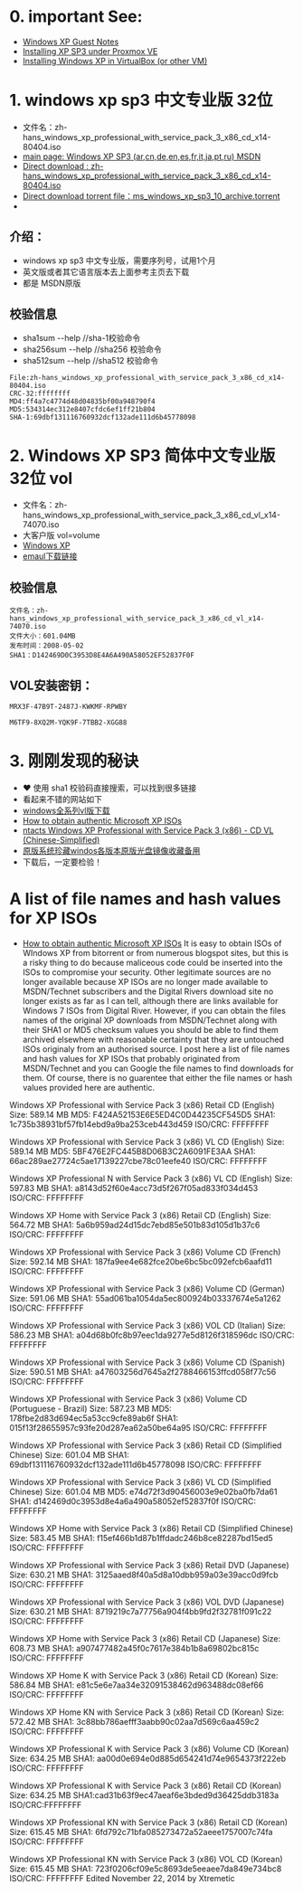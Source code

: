 
# 0. important See:
- [Windows XP Guest Notes](https://pve.proxmox.com/wiki/Windows_XP_Guest_Notes)
- [Installing XP SP3 under Proxmox VE](https://github.com/hpaluch/hpaluch.github.io/wiki/Installing-XP-SP3-under-Proxmox-VE)
- [Installing Windows XP in VirtualBox (or other VM)](https://eprebys.faculty.ucdavis.edu/2020/04/08/installing-windows-xp-in-virtualbox-or-other-vm/)

# 1. windows xp sp3 中文专业版 32位
- 文件名：zh-hans_windows_xp_professional_with_service_pack_3_x86_cd_x14-80404.iso
- [main page: Windows XP SP3 (ar,cn,de,en,es,fr,it,ja,pt,ru) MSDN](https://archive.org/details/ms_windows_xp_sp3_10)
- [Direct download : zh-hans_windows_xp_professional_with_service_pack_3_x86_cd_x14-80404.iso](https://archive.org/download/ms_windows_xp_sp3_10/zh-hans_windows_xp_professional_with_service_pack_3_x86_cd_x14-80404.iso)
- [Direct download torrent file：ms_windows_xp_sp3_10_archive.torrent](https://archive.org/download/ms_windows_xp_sp3_10/ms_windows_xp_sp3_10_archive.torrent)
- 
## 介绍：
- windows xp sp3 中文专业版，需要序列号，试用1个月
- 英文版或者其它语言版本去上面参考主页去下载
- 都是 MSDN原版

## 校验信息
- sha1sum --help     //sha-1校验命令
- sha256sum  --help  //sha256 校验命令
- sha512sum  --help  //sha512 校验命令
```
File:zh-hans_windows_xp_professional_with_service_pack_3_x86_cd_x14-80404.iso
CRC-32:ffffffff
MD4:ff4a7c4774d48d04835bf00a948790f4
MD5:534314ec312e8407cfdc6ef1ff21b804
SHA-1:69dbf131116760932dcf132ade111d6b45778098

```

# 2. Windows XP SP3 简体中文专业版 32位 vol
- 文件名：zh-hans_windows_xp_professional_with_service_pack_3_x86_cd_vl_x14-74070.iso
- 大客户版 vol=volume
- [Windows XP](https://www.imsdn.cn/operating-systems/windows-xp/)
- [emaul下载链接](ed2k://|file|zh-hans_windows_xp_professional_with_service_pack_3_x86_cd_vl_x14-74070.iso|630237184|EC51916C9D9B8B931195EE0D6EE9B40E|/)

## 校验信息
```
文件名：zh-hans_windows_xp_professional_with_service_pack_3_x86_cd_vl_x14-74070.iso
文件大小：601.04MB
发布时间：2008-05-02
SHA1：D142469D0C3953D8E4A6A490A58052EF52837F0F
```
## VOL安装密钥：
 ```
 MRX3F-47B9T-2487J-KWKMF-RPWBY
 ```
 ```
 M6TF9-8XQ2M-YQK9F-7TBB2-XGG88
 ```

# 3. 刚刚发现的秘诀
- ❤️ 使用 sha1 校验码直接搜索，可以找到很多链接
- 看起来不错的网站如下
- [windows全系列vl版下载](https://cnman.github.io/windows.html)  
- [How to obtain authentic Microsoft XP ISOs](https://msfn.org/board/topic/173057-how-to-obtain-authentic-microsoft-xp-isos/)
- [ntacts
Windows XP Professional with Service Pack 3 (x86) - CD VL (Chinese-Simplified)](https://msdn.su/downloads/operating-systems/windows-xp/32-bit/cn/iso/zh-hans-windows-xp-professional-with-service-pack-3-x86-cd-vl-x14-74070-iso)
- [原版系统珍藏windos各版本原版光盘镜像收藏备用](https://bbs.pcbeta.com/viewthread-406160-1-1.html)
- 下载后，一定要检验！


# A list of file names and hash values for XP ISOs
- [How to obtain authentic Microsoft XP ISOs](https://msfn.org/board/topic/173057-how-to-obtain-authentic-microsoft-xp-isos/)
It is easy to obtain ISOs of WIndows XP from bitorrent or from numerous blogspot sites, but this is a risky thing to do because maliceous code could be inserted into the ISOs to compromise your security.  Other legitimate sources are no longer available because XP ISOs are no longer made available to MSDN/Technet subscribers and the Digital Rivers download site no longer exists as far as I can tell, although there are links available for Windows 7 ISOs from Digital River.  However, if you can obtain the files names of the original XP downloads from MSDN/Technet along with their SHA1 or MD5 checksum values you should be able to find them archived elsewhere with reasonable certainty that they are untouched ISOs originaly from an authorised source.  I post here a list of file names and hash values for XP ISOs that probably originated from MSDN/Technet and you can Google the file names to find downloads for them.  Of course, there is no guarentee that either the file names or hash values provided here are authentic.

Windows XP Professional with Service Pack 3 (x86) Retail CD (English)
Size: 589.14 MB
MD5: F424A52153E6E5ED4C0D44235CF545D5
SHA1: 1c735b38931bf57fb14ebd9a9ba253ceb443d459
ISO/CRC: FFFFFFFF

 

Windows XP Professional with Service Pack 3 (x86) VL CD (English)
Size: 589.14 MB
MD5: 5BF476E2FC445B8D06B3C2A6091FE3AA
SHA1: 66ac289ae27724c5ae17139227cbe78c01eefe40
ISO/CRC: FFFFFFFF

 

Windows XP Professional N with Service Pack 3 (x86) VL CD (English)
Size: 597.83 MB
SHA1: a8143d52f60e4acc73d5f267f05ad833f034d453
ISO/CRC: FFFFFFFF

 

Windows XP Home with Service Pack 3 (x86) Retail CD (English)
Size: 564.72 MB
SHA1: 5a6b959ad24d15dc7ebd85e501b83d105d1b37c6
ISO/CRC: FFFFFFFF

 

Windows XP Professional with Service Pack 3 (x86) Volume CD (French)
Size: 592.14 MB
SHA1: 187fa9ee4e682fce20be6bc5bc092efcb6aafd11
ISO/CRC: FFFFFFFF

 

Windows XP Professional with Service Pack 3 (x86) Volume CD (German)
Size: 591.06 MB
SHA1: 55ad061ba1054da5ec800924b03337674e5a1262
ISO/CRC: FFFFFFFF

 

Windows XP Professional with Service Pack 3 (x86) VOL CD (Italian)
Size: 586.23 MB
SHA1: a04d68b0fc8b97eec1da9277e5d8126f318596dc
ISO/CRC: FFFFFFFF

 

Windows XP Professional with Service Pack 3 (x86) Volume CD (Spanish)
Size: 590.51 MB
SHA1: a47603256d7645a2f2788466153ffcd058f77c56
ISO/CRC: FFFFFFFF

 

Windows XP Professional with Service Pack 3 (x86) Volume CD (Portuguese - Brazil)
Size: 587.23 MB
MD5: 178fbe2d83d694ec5a53cc9cfe89ab6f
SHA1: 015f13f28655957c93fe20d287ea62a50be64a95
ISO/CRC: FFFFFFFF

 

Windows XP Professional with Service Pack 3 (x86) Retail CD (Simplified Chinese)
Size: 601.04 MB
SHA1: 69dbf131116760932dcf132ade111d6b45778098
ISO/CRC: FFFFFFFF

 

Windows XP Professional with Service Pack 3 (x86) VL CD (Simplified Chinese)
Size: 601.04 MB
MD5: e74d72f3d90456003e9e02ba0fb7da61
SHA1: d142469d0c3953d8e4a6a490a58052ef52837f0f
ISO/CRC: FFFFFFFF

 

Windows XP Home with Service Pack 3 (x86) Retail CD (Simplified Chinese)
Size: 583.45 MB
SHA1: f15ef466b1d87b1ffdadc246b8ce82287bd15ed5
ISO/CRC: FFFFFFFF

 

Windows XP Professional with Service Pack 3 (x86) Retail DVD (Japanese)
Size: 630.21 MB
SHA1: 3125aaed8f40a5d8a10dbb959a03e39acc0d9fcb
ISO/CRC: FFFFFFFF

 

Windows XP Professional with Service Pack 3 (x86) VOL DVD (Japanese)
Size: 630.21 MB
SHA1: 8719219c7a77756a904f4bb9fd2f32781f091c22
ISO/CRC: FFFFFFFF

 

Windows XP Home with Service Pack 3 (x86) Retail CD (Japanese)
Size: 608.73 MB
SHA1: a907477482a45f0c7617e384b1b8a69802bc815c
ISO/CRC: FFFFFFFF

 

Windows XP Home K with Service Pack 3 (x86) Retail CD (Korean)
Size: 586.84 MB
SHA1: e81c5e6e7aa34e32091538462d963488dc08ef66
ISO/CRC: FFFFFFFF

 

Windows XP Home KN with Service Pack 3 (x86) Retail CD (Korean)
Size: 572.42 MB
SHA1: 3c88bb786aefff3aabb90c02aa7d569c6aa459c2
ISO/CRC: FFFFFFFF

 

Windows XP Professional K with Service Pack 3 (x86) Volume CD (Korean)
Size: 634.25 MB
SHA1: aa00d0e694e0d885d654241d74e9654373f222eb
ISO/CRC: FFFFFFFF

 

Windows XP Professional K with Service Pack 3 (x86) Retail CD (Korean)
Size: 634.25 MB
SHA1:cad31b63f9ec47aeaf6e3bded9d36425ddb3183a
ISO/CRC:FFFFFFFF

 

Windows XP Professional KN with Service Pack 3 (x86) Retail CD (Korean)
Size: 615.45 MB
SHA1: 6fd792c71bfa085273472a52aeee1757007c74fa
ISO/CRC: FFFFFFFF

 

Windows XP Professional KN with Service Pack 3 (x86) VOL CD (Korean)
Size: 615.45 MB
SHA1: 723f0206cf09e5c8693de5eeaee7da849e734bc8
ISO/CRC: FFFFFFFF
Edited November 22, 2014 by Xtremetic 


